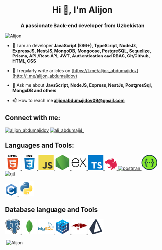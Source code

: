 
<h1 align="center">Hi 👋, I'm Alijon</h1>
<h3 align="center">A passionate Back-end developer from Uzbekistan</h3>


<p align="left"> <img src="https://komarev.com/ghpvc/?username=abdumajidov23&label=Profile%20views&color=0e75b6&style=flat" alt="Alijon" /> </p>

- 🌱 I am an developer **JavaScript (ES6+),  TypeScript,  NodeJS,  ExpressJS,  NestJS,  MongoDB, Mongoose,  PostgreSQL,  Sequelize, Prisma,  API /Rest-API, JWT, Authentication and RBAS, Git/Github,  HTML, CSS**

- 📝 I regularly write articles on [https://t.me/alijon_abdumajidov](http://t.me/alijon_abdumajidov)

- 💬 Ask me about **JavaScript, NodeJS, Express, NestJs, PostgresSql, MongoDB and others**

- 📫 How to reach me **alijonabdumajidov09@gmail.com**

<p align="left">
<h2 align="left">Connect with me:</h2>
<a href="https://www.linkedin.com/in/alijon-abdumajidov-" target="blank"><img align="center" src="https://raw.githubusercontent.com/rahuldkjain/github-profile-readme-generator/master/src/images/icons/Social/linked-in-alt.svg" alt="alijon_abdumajidov" height="40" width="40" /></a>
<a href="https://instagram.com/ali_abdumajid_" target="blank"><img align="center" src="https://raw.githubusercontent.com/rahuldkjain/github-profile-readme-generator/master/src/images/icons/Social/instagram.svg" alt="ali_abdumajid_" height="40" width="40" /></a>
</p>

<h2 align="left">Languages and Tools:</h2>
<p align="left" style="background-color: white;"> 

<a href="#"> <img src="https://raw.githubusercontent.com/devicons/devicon/master/icons/html5/html5-original-wordmark.svg" alt="html5" width="50" height="50"/> </a>
<a href="#"> <img src="https://raw.githubusercontent.com/devicons/devicon/master/icons/css3/css3-original-wordmark.svg" alt="css3" width="50" height="50"/> </a> 
<a href="#"> <img src="https://raw.githubusercontent.com/devicons/devicon/master/icons/javascript/javascript-original.svg" alt="javascript" width="50" height="50"/> </a>
<a href="#"> <img src="https://github.com/devicons/devicon/blob/master/icons/nodejs/nodejs-original.svg" alt="nodejs" width="50" height="50"/> </a> 
<a href="#"> <img src="https://raw.githubusercontent.com/devicons/devicon/master/icons/express/express-original.svg" alt="express" width="50" height="50"/> </a>
<a href="#"> <img src="https://github.com/devicons/devicon/blob/master/icons/typescript/typescript-original.svg" alt="git" width="50" height="50"/> </a>
<a href="#"> <img src="https://github.com/devicons/devicon/blob/master/icons/nestjs/nestjs-original.svg" alt="nestjs" width="40" height="40"/> </a> 
<a href="#"> <img src="https://www.vectorlogo.zone/logos/getpostman/getpostman-icon.svg" alt="postman" width="40" height="40"/> </a> 
<a href="#"> <img src="https://raw.githubusercontent.com/devicons/devicon/master/icons/swagger/swagger-original.svg" alt="swagger" width="50" height="50"/> </a>
<a href="#"> <img src="https://www.vectorlogo.zone/logos/git-scm/git-scm-icon.svg" alt="git" width="40" height="40"/> </a>

<a href="#"> <img src="https://github.com/devicons/devicon/blob/master/icons/c/c-original.svg" alt="c" width="40" height="40"/> </a> 
<a href="#"> <img src="https://raw.githubusercontent.com/devicons/devicon/master/icons/python/python-original.svg" alt="python" width="50" height="50"/> </a>
</p>

<h2>Database language and Tools</h2>
<p>
<a href="#"> <img src="https://github.com/devicons/devicon/blob/master/icons/postgresql/postgresql-original.svg"  width="50" height="50"/> </a>
<a href="#"> <img src="https://github.com/devicons/devicon/blob/master/icons/mongodb/mongodb-original.svg"  width="50" height="50"/></a>
<a href="#"> <img src="https://raw.githubusercontent.com/devicons/devicon/master/icons/mysql/mysql-original-wordmark.svg"  width="50" height="50"/> </a>
<a href="#"> <img src="https://github.com/devicons/devicon/blob/master/icons/sequelize/sequelize-original.svg"  width="50" height="50"/> </a>
<a href="#"> <img src="https://github.com/devicons/devicon/blob/master/icons/mongoose/mongoose-original.svg"  width="50" height="50"/> </a>
<a href="#"> <img src="https://github.com/devicons/devicon/blob/master/icons/prisma/prisma-original.svg"  width="50" height="50"/> </a>
</p>

<p>&nbsp;<img align="center" src="https://github-readme-stats.vercel.app/api?username=abdumajidov23&show_icons=true&locale=en" alt="Alijon" /></p>
